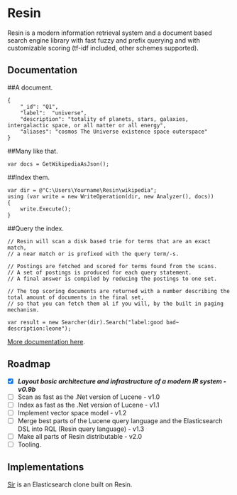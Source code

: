 # Resin

Resin is a modern information retrieval system and a document based search engine library with fast fuzzy and prefix querying and with customizable scoring (tf-idf included, other schemes supported).

## Documentation

##A document.

	{
		"_id": "Q1",
		"label":  "universe",
		"description": "totality of planets, stars, galaxies, intergalactic space, or all matter or all energy",
		"aliases": "cosmos The Universe existence space outerspace"
	}

##Many like that.
	
	var docs = GetWikipediaAsJson();

##Index them.

	var dir = @"C:\Users\Yourname\Resin\wikipedia";
	using (var write = new WriteOperation(dir, new Analyzer(), docs))
	{
		write.Execute();
	}

##Query the index.
<a name="inproc" id="inproc"></a>

	// Resin will scan a disk based trie for terms that are an exact match,
	// a near match or is prefixed with the query term/-s.
	
	// Postings are fetched and scored for terms found from the scans.
	// A set of postings is produced for each query statement.
	// A final answer is compiled by reducing the postings to one set.
		
	// The top scoring documents are returned with a number describing the total amount of documents in the final set,
	// so that you can fetch them al if you will, by the built in paging mechanism.
	
	var result = new Searcher(dir).Search("label:good bad~ description:leone");

[More documentation here](https://github.com/kreeben/resin/wiki). 

## Roadmap

- [x] ___Layout basic architecture and infrastructure of a modern IR system - v0.9b___
- [ ] Scan as fast as the .Net version of Lucene - v1.0
- [ ] Index as fast as the .Net version of Lucene - v1.1
- [ ] Implement vector space model - v1.2
- [ ] Merge best parts of the Lucene query language and the Elasticsearch DSL into RQL (Resin query language) - v1.3
- [ ] Make all parts of Resin distributable - v2.0
- [ ] Tooling.

## Implementations

[Sir](https://github.com/kreeben/sir) is an Elasticsearch clone built on Resin.
